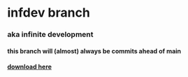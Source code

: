 # infdev branch
### aka infinite development
#### this branch will (almost) always be commits ahead of main
#### [download here](https://raw.githubusercontent.com/aritz331/lunarautocrack/infdev/lunarautocrack.bat)
